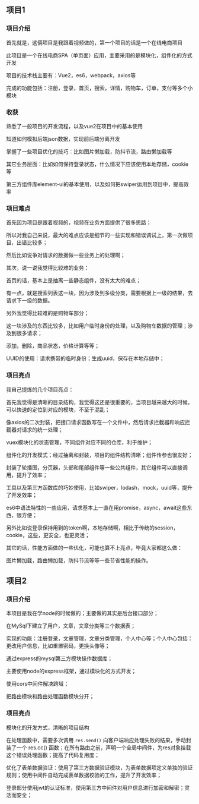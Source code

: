 ## 项目1

### 项目介绍

首先就是，这俩项目是我跟着视频做的，第一个项目的话是一个在线电商项目

此项目是一个在线电商SPA（单页面）应用，主要采用的是模块化，组件化的方式开发

项目的技术栈主要有：Vue2，es6，webpack，axios等

完成的功能包括：注册，登录，首页，搜索，详情，购物车，订单，支付等多个小模块

### 收获

熟悉了一般项目的开发流程，以及vue2在项目中的基本使用

知道如何模拟后端json数据，实现前后端分离开发

掌握了一些项目优化的技巧：比如图片懒加载，防抖节流，路由懒加载等

其它业务层面：比如如何保持登录状态，什么情况下应该使用本地存储，cookie等

第三方组件库element-ui的基本使用，以及如何把swiper运用到项目中，提高效率

### 项目难点

首先因为项目是跟着视频的，视频在业务方面提供了很多思路；

所以对我自己来说，最大的难点应该是细节的一些实现和错误调试上，第一次做项目，出错比较多；

然后比如说争对请求的数据做一些业务上的处理啊；

其次，说一说我觉得比较难的业务：

首页的话，基本上是抽离一些静态组件，没有太大的难点；

有一点，就是搜索列表这一块，因为涉及到多级分类，需要根据上一级的结果，去请求下一级的数据。

另外我觉得比较难的是购物车部分；

这一块涉及的东西比较多，比如用户临时身份的处理，以及购物车数据的管理；涉及到很多请求；

添加，删除，商品状态，价格计算等等；

UUID的使用：请求携带的临时身份；生成uuid，保存在本地存储中；

### 项目亮点

我自己提炼的几个项目亮点：

首先我觉得是清晰的目录结构，我觉得这还是很重要的，当项目越来越大的时候，可以快速的定位到对应的模块，不至于混乱；

像axios的二次封装，把接口请求函数写在一个文件中，然后请求拦截器和响应拦截器对请求的统一处理；

vuex模块化的状态管理，不同组件对应不同的仓库，利于维护；

组件化的开发模式；经过抽离和封装，项目的组件结构清晰；组件传参也很友好；

封装了轮播图，分页器，头部和尾部组件等一些公共组件，其它组件可以直接调用，提升了效率；

工具以及第三方函数库的巧妙使用，比如swiper，lodash，mock，uuid等，提升了开发效率；

es6中语法特性的一些应用，请求基本上一直在用promise，async，await这些东西，很方便；

另外比如说登录保持用到的token啊，本地存储啊，相比于传统的session，cookie，这些，更安全，也更灵活；

其它的话，性能方面做的一些优化，可能也算不上亮点，毕竟大家都这么做：

图片懒加载，路由懒加载，防抖节流等等一些节省性能的操作。



## 项目2

### 项目介绍

本项目是我在学node的时候做的；主要做的其实是后台接口部分；

在MySql下建立了用户，文章，文章分类等三个数据表；

实现的功能：注册登录，文章管理，文章分类管理，个人中心等；个人中心包括：更改用户信息，比如重置密码，更换头像等；

通过express的mysql第三方模块操作数据库；

主要使用node的express框架，通过模块化的方式开发；

使用cors中间件解决跨域；

把路由模块和路由处理函数模块分开；

### 项目亮点

模块化的开发方式，清晰的项目结构

在处理函数中，需要多次调用 `res.send()` 向客户端响应处理失败的结果，手动封装了一个 res.cc() 函数；在所有路由之前，声明一个全局中间件，为res对象挂载这个错误处理函数；提高了代码复用度；

优化了表单数据验证：使用了第三方数据验证模块，为表单数据项定义单独的验证规则；使用中间件自动完成表单数据校验的工作，提升了开发效率；

登录部分使用jwt的认证标准，使用第三方中间件对用户信息进行加密和解密；灵活而安全；









